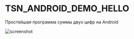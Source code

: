 # TSN_ANDROID_DEMO_HELLO
Простейшая программа суммы двух цифр на Android

![screenshot](https://user-images.githubusercontent.com/71010650/191172914-7a601f00-d0f7-4f70-a578-75df35e7e0c1.png)


